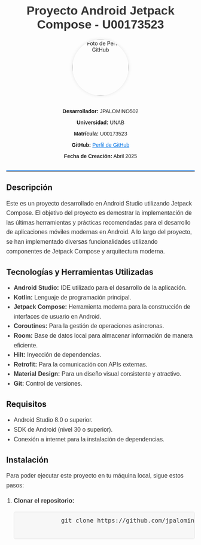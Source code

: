 <div style="text-align:center;">
    <h1 style="font-family: 'Arial', sans-serif; color: #333; font-size: 32px;">Proyecto Android Jetpack Compose - U00173523</h1>
    <img src="https://avatars.githubusercontent.com/u/145731338?v=4" alt="Foto de Perfil GitHub" style="border-radius: 50%; width: 150px; height: 150px; box-shadow: 0px 0px 10px rgba(0,0,0,0.1); margin-bottom: 20px;">
</div>

<div style="text-align:center; font-family: 'Arial', sans-serif; margin-bottom: 20px;">
    <p><strong>Desarrollador:</strong> JPALOMINO502</p>
    <p><strong>Universidad:</strong> UNAB</p>
    <p><strong>Matrícula:</strong> U00173523</p>
    <p><strong>GitHub:</strong> <a href="https://github.com/jpalomino502" style="color: #0073e6;">Perfil de GitHub</a></p>
    <p><strong>Fecha de Creación:</strong> Abril 2025</p>
</div>

<hr style="border: 0; border-top: 2px solid #0073e6; margin: 30px 0;">

## Descripción

<p style="font-family: 'Arial', sans-serif; font-size: 16px; color: #333; line-height: 1.6;">Este es un proyecto desarrollado en Android Studio utilizando Jetpack Compose. El objetivo del proyecto es demostrar la implementación de las últimas herramientas y prácticas recomendadas para el desarrollo de aplicaciones móviles modernas en Android. A lo largo del proyecto, se han implementado diversas funcionalidades utilizando componentes de Jetpack Compose y arquitectura moderna.</p>

## Tecnologías y Herramientas Utilizadas

<ul style="font-family: 'Arial', sans-serif; font-size: 16px; color: #333; line-height: 1.6; padding-left: 20px;">
    <li><strong>Android Studio:</strong> IDE utilizado para el desarrollo de la aplicación.</li>
    <li><strong>Kotlin:</strong> Lenguaje de programación principal.</li>
    <li><strong>Jetpack Compose:</strong> Herramienta moderna para la construcción de interfaces de usuario en Android.</li>
    <li><strong>Coroutines:</strong> Para la gestión de operaciones asíncronas.</li>
    <li><strong>Room:</strong> Base de datos local para almacenar información de manera eficiente.</li>
    <li><strong>Hilt:</strong> Inyección de dependencias.</li>
    <li><strong>Retrofit:</strong> Para la comunicación con APIs externas.</li>
    <li><strong>Material Design:</strong> Para un diseño visual consistente y atractivo.</li>
    <li><strong>Git:</strong> Control de versiones.</li>
</ul>

## Requisitos

<ul style="font-family: 'Arial', sans-serif; font-size: 16px; color: #333; line-height: 1.6; padding-left: 20px;">
    <li>Android Studio 8.0 o superior.</li>
    <li>SDK de Android (nivel 30 o superior).</li>
    <li>Conexión a internet para la instalación de dependencias.</li>
</ul>

## Instalación

<p style="font-family: 'Arial', sans-serif; font-size: 16px; color: #333; line-height: 1.6;">Para poder ejecutar este proyecto en tu máquina local, sigue estos pasos:</p>

<ol style="font-family: 'Arial', sans-serif; font-size: 16px; color: #333; line-height: 1.6; padding-left: 20px;">
    <li><strong>Clonar el repositorio:</strong>
        <pre style="background-color: #f7f7f7; border: 1px solid #e1e1e1; padding: 10px; font-size: 16px; border-radius: 4px; overflow: auto;">
            git clone https://github.com/jpalomino502/StoreApp.git
        </pre>
    </li>
</ol>